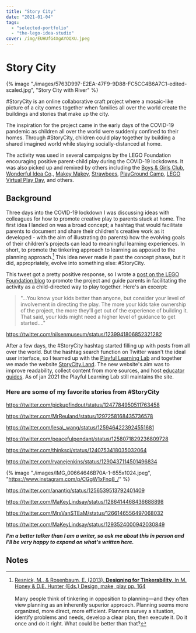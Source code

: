 ```yaml
---
title: "Story City"
date: "2021-01-04"
tags: 
  - "selected-portfolio"
  - "the-lego-idea-studio"
cover: /img/EUHUfG4XgAYOQXU.jpeg
---
```


# Story City

{% image "./images/5763D997-E2EA-47F9-9D88-FC5CC4B6A7C1-edited-scaled.jpg", "Story City with River" %}

#StoryCity is an online collaborative craft project where a mosaic-like picture of a city comes together when families all over the world create the buildings and stories that make up the city.

The inspiration for the project came in the early days of the COVID-19 pandemic as children all over the world were suddenly confined to their homes. Through #StoryCity, children could play together by building a shared imagined world while staying socially-distanced at home.

The activity was used in several campaigns by the LEGO Foundation encouraging positive parent-child play during the COVID-19 lockdowns. It was also picked up and remixed by others including the [Boys & Girls Club](https://www.facebook.com/bgclubcva/posts/3503804656320446), [Wonderful Idea Co](https://twitter.com/ryanejenkins/status/1290437114501496834)., [Makey Makey](https://makeymakey.com/blogs/how-to-instructions/lesson-six-interactive-story-city-diorama-or-poster), [Strawbees](https://strawbees.com/professional-development/), [PlayGround Camp](https://www.playgroundcamp.org/storycity/), [LEGO Virtual Play Day](https://www.lego.com/da-dk/aboutus/news/2020/june/virtual-play-week/), and others.

## Background

Three days into the COVID-19 lockdown I was discussing ideas with colleagues for how to promote creative play to parents stuck at home. The first idea I landed on was a broad concept; a hashtag that would facilitate parents to document and share their children's creative work as it developed - with the aim of illustrating (to parents) how the evolving goals of their children's projects can lead to meaningful learning experiences. In short, to promote the tinkering approach to learning as apposed to the planning approach.[^1] This idea never made it past the concept phase, but it did, appropriately, evolve into something else: #StoryCity.

This tweet got a pretty positive response, so I wrote a [post on the LEGO Foundation blog](https://web.archive.org/web/20200409112105/https://www.legofoundation.com/en/what-we-do/lego-idea-studio/featured-project-build-a-city-and-tell-its-stories/) to promote the project and guide parents in facilitating the activity as a child-directed way to play together. Here's an excerpt:

> "...You know your kids better than anyone, but consider your level of involvement in directing the play. The more your kids take ownership of the project, the more they’ll get out of the experience of building it. That said, your kids might need a higher level of guidance to get started...."

https://twitter.com/nilsenmuseum/status/1239941806852321282

After a few days, the #StoryCity hashtag started filling up with posts from all over the world. But the hashtag search function on Twitter wasn't the ideal user interface, so I teamed up with the [Playful Learning Lab](https://www.playfullearninglab.org/) and together we made the website [StoryCity.Land](https://www.storycity.land/). The new website's aim was to improve readability, collect content from more sources, and host [educator guides](https://www.storycity.land/for-educators). As of jan 2021 the Playful Learning Lab still maintains the site.

### Here are some of my favorite stories from #StoryCity

https://twitter.com/pickupfindout/status/1247784950511763458

https://twitter.com/MrReuland/status/1297258168435736578

https://twitter.com/lesa\_wang/status/1259464223924551681

https://twitter.com/peacefulpendant/status/1258071829236809728

https://twitter.com/thinksci/status/1240753418035032064

https://twitter.com/ryanejenkins/status/1290437114501496834

{% image "./images/IMG_00664646B70A-1-655x1024.jpeg", "https://www.instagram.com/p/CGgW1xFnq8_/" %}

https://twitter.com/anantiq/status/1256539513792401409

https://twitter.com/MaKeyLindsay/status/1286414468436688898

https://twitter.com/MrsVanSTEaM/status/1266146556497068032

https://twitter.com/MaKeyLindsay/status/1293524000942030849

**_I'm a better talker than I am a writer, so ask me about this in person and I'll be very happy to expand on what's written here._**

## Notes

[^1]: [Resnick, M., & Rosenbaum, E. (2013). **Designing for Tinkerability**. In M. Honey & D.E. Hunter (Eds.) Design, make, play pp. 164](https://web.media.mit.edu/~mres/papers/designing-for-tinkerability.pdf) <br> <br> Many people think of tinkering in opposition to planning—and they often view planning as an inherently superior approach. Planning seems more organized, more direct, more efficient. Planners survey a situation, identify problems and needs, develop a clear plan, then execute it. Do it once and do it right. What could be better than that? 


